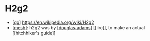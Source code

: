 # H2g2

- [[go]] https://en.wikipedia.org/wiki/H2g2
- [[mesh]]: h2g2 was by [[douglas adams]] [[iirc]], to make an actual [[hitchhiker's guide]]



[//begin]: # "Autogenerated link references for markdown compatibility"
[go]: go "Go"
[mesh]: mesh "Mesh"
[douglas adams]: douglas-adams "Douglas Adams"
[//end]: # "Autogenerated link references"